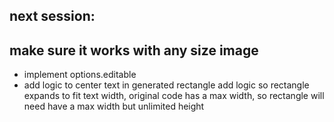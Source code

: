 ## next session:

<!-- change Image to PolygonalImage -->

## make sure it works with any size image

<!-- prevent user-select (double clicking highlight) on
div container with class polygonalAnnotationImageContainer
all child and child of child elements of div with class polygonalAnnotationImageContainer -->

- implement options.editable
- add logic to center text in generated rectangle
  add logic so rectangle expands to fit text width, original code has a max width, so rectangle will need have a max width but unlimited height
